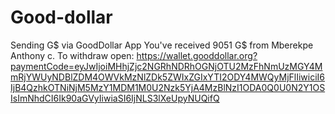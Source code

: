 # Good-dollar
Sending G$ via GoodDollar App You've received 9051 G$ from Mberekpe Anthony c. To withdraw open:  https://wallet.gooddollar.org?paymentCode=eyJwIjoiMHhjZjc2NGRhNDRhOGNjOTU2MzFhNmUzMGY4MmRjYWUyNDBlZDM4OWVkMzNlZDk5ZWIxZGIxYTI2ODY4MWQyMjFlIiwiciI6IjB4QzhkOTNiNjM5MzY1MDM1M0U2Nzk5YjA4MzBlNzI1ODA0Q0U0N2Y1OSIsImNhdCI6Ik90aGVyIiwiaSI6IjNLS3lXeUpyNUQifQ
